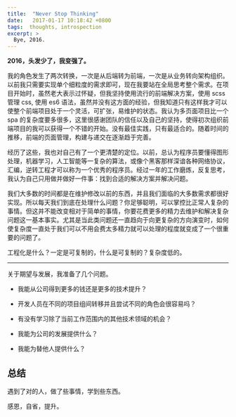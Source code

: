 ```yaml
---
title:  "Never Stop Thinking"
date:   2017-01-17 10:18:42 +0800
tags:  thoughts, introspection
excerpt: >
  Bye, 2016.
---
```


**2016，头发少了，我变强了。**

我的角色发生了两次转换，一次是从后端转为前端，一次是从业务转向架构组织。以前我只需要实现单个细粒度的需求即可，现在我要站在全局思考整个需求。在项目开始时，虽然老大表示过怀疑，但我坚持使用流行的前端解决方案，使用 scss 管理 css, 使用 es6 语法，虽然并没有这方面的经验，但我知道只有这样我才可以使整个前端项目处于一个灵活，可扩张，易维护的状态。我认为多页面项目比一个 spa 的复杂度要多很多，这里很感谢团队的信任以及自己的坚持，使得初次组织前端项目的我可以获得一个不错的开始。没有最佳实践，只有最适合的。随着时间的推移，前端的页面管理，构建与递交在逐渐趋于完善。

经历了这些，我也对自己有了一个更清楚的定位。以前，总认为程序员要懂得图形处理，机器学习，人工智能等一复杂的算法，或像个黑客那样深谙各种网络协议，汇编，逆转工程才可以称为一个优秀的程序员。经过一年的工作磨炼，反复思考，我认为自己只用做并做好一件事：找到合适的解决方案并解决问题。

我们大多数的时间都是在维护修改以前的东西，并且我们面临的大多数需求都很好实现。所以每天我们到底在处理什么问题？你足够聪明，可以掌控比正常人复杂的事情。但这并不能改变相对于简单的事情，你要花费更多的精力去维护和解决复杂问题这一基本事实。尤其是当此类问题还一直趋向于向更复杂的方向演变时，如何使复杂度一直处于我们可以不用会费太多精力就可以处理的程度就变成了一个很重要的问题了。

工程化是什么？一定是可复制的，什么是可复制的？复杂度低的。

---

关于期望与发展，我准备了几个问题。

* 我能从公司得到更多的钱还是更多的技术提升？


* 开发人员在不同的项目组间转移并且尝试不同的角色会很容易吗？


* 有没有学习除了当前工作范围内的其他技术领域的机会？


* 我能为公司的发展提供什么？


* 我能为替他人提供什么？


## 总结
遇到了对的人，做了些事情，学到些东西。

感恩，自省，提升。
